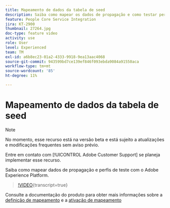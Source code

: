 ```yaml
---
title: Mapeamento de dados da tabela de seed
description: Saiba como mapear os dados de propagação e como testar perfis com o Adobe Experience Platform (AEP)
feature: People Core Service Integration
jira: KT-2900
thumbnail: 27264.jpg
doc-type: feature video
activity: use
role: User
level: Experienced
team: TM
exl-id: a6b8ec23-01a2-4333-9918-9ea13aac4068
source-git-commit: 943599bd7ce139ef846f093ebda9084a91550aca
workflow-type: tm+mt
source-wordcount: '85'
ht-degree: 11%

---
```


# Mapeamento de dados da tabela de seed

>[!NOTE]
>
>No momento, esse recurso está na versão beta e está sujeito a atualizações e modificações frequentes sem aviso prévio.
>
>Entre em contato com [!UICONTROL Adobe Customer Support] se planeja implementar esse recurso.

Saiba como mapear dados de propagação e perfis de teste com o Adobe Experience Platform.

>[!VIDEO](https://video.tv.adobe.com/v/27264?learn=on){transcript=true}

Consulte a documentação do produto para obter mais informações sobre a [definição de mapeamento](https://experienceleague.adobe.com/docs/campaign-standard/using/integrating-with-adobe-cloud/adobe-experience-platform/data-connector/aep-mapping-definition.html) e a [ativação de mapeamento](https://experienceleague.adobe.com/docs/campaign-standard/using/integrating-with-adobe-cloud/adobe-experience-platform/data-connector/aep-mapping-activation.html)
